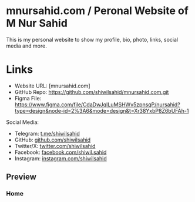 # mnursahid.com / Peronal Website of M Nur Sahid

This is my personal website to show my profile, bio, photo, links, social media and more.

# Links

- Website URL: [mnursahid.com]
- GitHub Repo: https://github.com/shiwilsahid/mnursahid.com.git
- Figma File: https://www.figma.com/file/CdaDwJqILuMSHWv5zpnsqP/nursahid?type=design&node-id=2%3A6&mode=design&t=Xr38YxbP8Z6bUFAh-1

Social Media:

- Telegram: [t.me/shiwilsahid](https://t.me/shiwilsahid)
- GitHub: [github.com/shiwilsahid](https://github.com/shiwilsahid)
- Twitter/X: [twitter.com/shiwilsahid](https://twitter.com/shiwilsahid)
- Facebook: [facebook.com/shiwil.sahid](https://facebook.com/shiwil.sahid)
- Instagram: [instagram.com/shiwilsahid](https://instagram.com/shiwilsahid)

## Preview

### Home
